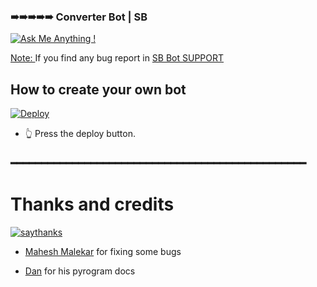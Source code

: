 ### ➠➠➠➠➠ Converter Bot | SB

[![Ask Me Anything !](https://img.shields.io/badge/Ask%20me-anything-1abc9c.svg)](https://telegram.dog/sb_bots)

<u> Note: </u> If you find any bug report in [SB Bot SUPPORT](https://telegram.dog/sb_bots)

## How to create your own bot

[![Deploy](https://www.herokucdn.com/deploy/button.svg)](https://heroku.com/deploy?template=https://github.com/balaselfie/convert)
- 👆 Press the deploy button.

### ━━━━━━━━━━━━━━━━━━━━━━━━━━━━━━━━━━━━━━━━━━━━━━━━
# Thanks and credits

[![saythanks](https://img.shields.io/badge/say-thanks-ff69b4.svg)](https://saythanks.io/to/kennethreitz)

- [Mahesh Malekar](https://telegram.dog/MaheshMalekar) for fixing some bugs

- [Dan](https://telegram.dog/haskell) for his pyrogram docs

